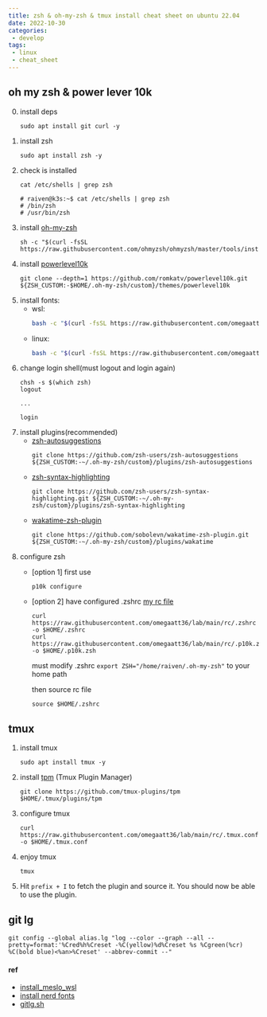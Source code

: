 ```yaml
---
title: zsh & oh-my-zsh & tmux install cheat sheet on ubuntu 22.04
date: 2022-10-30
categories:
 - develop
tags:
 - linux
 - cheat_sheet
---
```


## oh my zsh & power lever 10k

0. install deps
    ```shell
    sudo apt install git curl -y
    ```
1. install zsh
    ```shell
    sudo apt install zsh -y
    ```
2. check is installed
    ```shell
    cat /etc/shells | grep zsh

    # raiven@k3s:~$ cat /etc/shells | grep zsh
    # /bin/zsh
    # /usr/bin/zsh
    ```
3. install [oh-my-zsh](https://github.com/ohmyzsh/ohmyzsh#basic-installation)
    ```shell
    sh -c "$(curl -fsSL https://raw.githubusercontent.com/ohmyzsh/ohmyzsh/master/tools/install.sh)"
    ```
4. install [powerlevel10k](https://github.com/romkatv/powerlevel10k#oh-my-zsh)
    ```shell
    git clone --depth=1 https://github.com/romkatv/powerlevel10k.git ${ZSH_CUSTOM:-$HOME/.oh-my-zsh/custom}/themes/powerlevel10k
    ```
5. install fonts:
    - wsl:
        ```sh
        bash -c "$(curl -fsSL https://raw.githubusercontent.com/omegaatt36/lab/main/wsl/install_fonts.sh)" --windows
        ```
    - linux:
        ```sh
        bash -c "$(curl -fsSL https://raw.githubusercontent.com/omegaatt36/lab/main/wsl/install_fonts.sh)"
        ```
6. change login shell(must logout and login again)
    ```shell
    chsh -s $(which zsh)
    logout

    ...

    login
    ```
7. install plugins(recommended)
    - [zsh-autosuggestions](https://github.com/zsh-users/zsh-autosuggestions/blob/master/INSTALL.md#oh-my-zsh)
        ```shell
        git clone https://github.com/zsh-users/zsh-autosuggestions ${ZSH_CUSTOM:-~/.oh-my-zsh/custom}/plugins/zsh-autosuggestions
        ```
    - [zsh-syntax-highlighting](https://github.com/zsh-users/zsh-syntax-highlighting/blob/master/INSTALL.md#oh-my-zsh)
        ```shell
        git clone https://github.com/zsh-users/zsh-syntax-highlighting.git ${ZSH_CUSTOM:-~/.oh-my-zsh/custom}/plugins/zsh-syntax-highlighting
        ```
    - [wakatime-zsh-plugin](https://github.com/sobolevn/wakatime-zsh-plugin#manual)
        ```shell
        git clone https://github.com/sobolevn/wakatime-zsh-plugin.git ${ZSH_CUSTOM:-~/.oh-my-zsh/custom}/plugins/wakatime
        ```
8. configure zsh
    - [option 1] first use
        ```shell
        p10k configure
        ```
    - [option 2] have configured .zshrc
        [my rc file](https://github.com/omegaatt36/lab/blob/main/rc/.zshrc)
        ```shell
        curl https://raw.githubusercontent.com/omegaatt36/lab/main/rc/.zshrc -o $HOME/.zshrc
        curl https://raw.githubusercontent.com/omegaatt36/lab/main/rc/.p10k.zsh -o $HOME/.p10k.zsh
        ```

        must modify .zshrc ```export ZSH="/home/raiven/.oh-my-zsh"``` to your home path

        then source rc file
        ```shell
        source $HOME/.zshrc
        ```

## tmux
1. install tmux
    ```shell
    sudo apt install tmux -y
    ```
2. install [tpm](https://github.com/tmux-plugins/tpm) (Tmux Plugin Manager)
    ```shell
    git clone https://github.com/tmux-plugins/tpm $HOME/.tmux/plugins/tpm
    ```
3. configure tmux
    ```shell
    curl https://raw.githubusercontent.com/omegaatt36/lab/main/rc/.tmux.conf -o $HOME/.tmux.conf
    ```
4. enjoy tmux
    ```shell
    tmux
    ```
5. Hit `prefix + I` to fetch the plugin and source it. You should now be able to use the plugin.

## git lg
```shell
git config --global alias.lg "log --color --graph --all --pretty=format:'%Cred%h%Creset -%C(yellow)%d%Creset %s %Cgreen(%cr) %C(bold blue)<%an>%Creset' --abbrev-commit --"
```

#### ref
- [install_meslo_wsl](https://gist.githubusercontent.com/romkatv/aa7a70fe656d8b655e3c324eb10f6a8b/raw/install_meslo_wsl.sh)
- [install nerd fonts](https://gist.github.com/matthewjberger/7dd7e079f282f8138a9dc3b045ebefa0)
- [gitlg.sh](https://gist.github.com/PinLin/d24e11b8dc9e804f795d14ddca85fc5d)